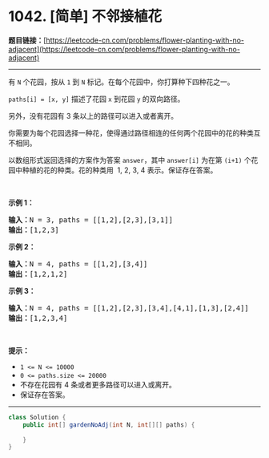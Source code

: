 # 1042. [简单] 不邻接植花

**题目链接：**[https://leetcode-cn.com/problems/flower-planting-with-no-adjacent](https://leetcode-cn.com/problems/flower-planting-with-no-adjacent)

---

<div class="content__1Y2H">
 <div class="notranslate">
  <p>有&nbsp;<code>N</code>&nbsp;个花园，按从&nbsp;<code>1</code>&nbsp;到&nbsp;<code>N</code>&nbsp;标记。在每个花园中，你打算种下四种花之一。</p> 
  <p><code>paths[i] = [x, y]</code>&nbsp;描述了花园&nbsp;<code>x</code> 到花园&nbsp;<code>y</code>&nbsp;的双向路径。</p> 
  <p>另外，没有花园有 3 条以上的路径可以进入或者离开。</p> 
  <p>你需要为每个花园选择一种花，使得通过路径相连的任何两个花园中的花的种类互不相同。</p> 
  <p>以数组形式返回选择的方案作为答案&nbsp;<code>answer</code>，其中&nbsp;<code>answer[i]</code>&nbsp;为在第&nbsp;<code>(i+1)</code>&nbsp;个花园中种植的花的种类。花的种类用 &nbsp;1, 2, 3,&nbsp;4 表示。保证存在答案。</p> 
  <p>&nbsp;</p> 
  <p><strong>示例 1：</strong></p> 
  <pre class="language-text"><strong>输入：</strong>N = 3, paths = [[1,2],[2,3],[3,1]]
<strong>输出：</strong>[1,2,3]
</pre> 
  <p><strong>示例 2：</strong></p> 
  <pre class="language-text"><strong>输入：</strong>N = 4, paths = [[1,2],[3,4]]
<strong>输出：</strong>[1,2,1,2]
</pre> 
  <p><strong>示例 3：</strong></p> 
  <pre class="language-text"><strong>输入：</strong>N = 4, paths = [[1,2],[2,3],[3,4],[4,1],[1,3],[2,4]]
<strong>输出：</strong>[1,2,3,4]
</pre> 
  <p>&nbsp;</p> 
  <p><strong>提示：</strong></p> 
  <ul> 
   <li><code>1 &lt;= N &lt;= 10000</code></li> 
   <li><code>0 &lt;= paths.size &lt;= 20000</code></li> 
   <li>不存在花园有 4 条或者更多路径可以进入或离开。</li> 
   <li>保证存在答案。</li> 
  </ul> 
 </div>
</div>

---

```java
class Solution {
    public int[] gardenNoAdj(int N, int[][] paths) {
        
    }
}
```
